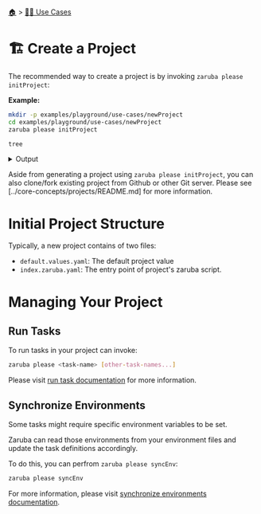<!--startTocHeader-->
[🏠](../README.md) > [👷🏽 Use Cases](README.md)
# 🏗️ Create a Project
<!--endTocHeader-->

The recommended way to create a project is by invoking `zaruba please initProject`:

__Example:__

<!--startCode-->
```bash
mkdir -p examples/playground/use-cases/newProject
cd examples/playground/use-cases/newProject
zaruba please initProject

tree
```
 
<details>
<summary>Output</summary>
 
```````
💀 🔎 Job Starting...
         Elapsed Time: 1.195µs
         Current Time: 21:57:07
💀 🏁 Run 🚧 'initProject' command on /home/gofrendi/zaruba/docs/examples/playground/use-cases/newProject
💀    🚀 initProject          🚧 21:57:07.089 Initialized empty Git repository in /home/gofrendi/zaruba/docs/examples/playground/use-cases/newProject/.git/
💀    🚀 initProject          🚧 21:57:07.093 🎉🎉🎉
💀    🚀 initProject          🚧 21:57:07.093 Project created
💀 🎉 Successfully running 🚧 'initProject' command
💀 🔎 Job Running...
         Elapsed Time: 111.087701ms
         Current Time: 21:57:07
💀 🎉 🎉🎉🎉🎉🎉🎉🎉🎉🎉🎉🎉
💀 🎉 Job Complete!!! 🎉🎉🎉
💀 🔥 Terminating
💀 🔎 Job Ended...
         Elapsed Time: 312.40167ms
         Current Time: 21:57:07
zaruba please initProject  
.
├── default.values.yaml
└── index.zaruba.yaml

0 directories, 2 files
```````
</details>
<!--endCode-->

Aside from generating a project using `zaruba please initProject`, you can also clone/fork existing project from Github or other Git server. Please see [../core-concepts/projects/README.md] for more information.

# Initial Project Structure

Typically, a new project contains of two files:

* `default.values.yaml`: The default project value
* `index.zaruba.yaml`: The entry point of project's zaruba script.

# Managing Your Project

## Run Tasks

To run tasks in your project can invoke:

```bash
zaruba please <task-name> [other-task-names...]
```

Please visit [run task documentation](../run-task/README.md) for more information.

## Synchronize Environments

Some tasks might require specific environment variables to be set.

Zaruba can read those environments from your environment files and update the task definitions accordingly.

To do this, you can perfrom `zaruba please syncEnv`:

```bash
zaruba please syncEnv
```

For more information, please visit [synchronize environments documentation](./synchronize-environments.md).

<!--startTocSubTopic-->
<!--endTocSubTopic-->
